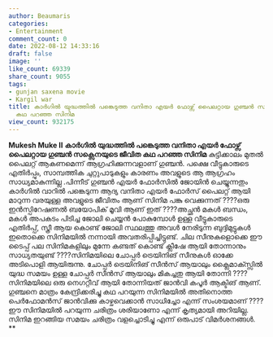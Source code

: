 ```yaml
---
author: Beaumaris
categories:
- Entertainment
comment_count: 0
date: 2022-08-12 14:33:16
draft: false
image: ''
like_count: 69339
share_count: 9055
tags:
- gunjan saxena movie
- Kargil war
title: കാർഗിൽ യുദ്ധത്തിൽ പങ്കെടുത്ത വനിതാ എയർ ഫോഴ്സ് പൈലറ്റായ ഗുഞ്ചൻ സക്സെനയുടെ ജീവിത
  കഥ പറഞ്ഞ സിനിമ
view_count: 932175
---
```


**Mukesh Muke II** **കാർഗിൽ യുദ്ധത്തിൽ പങ്കെടുത്ത വനിതാ എയർ ഫോഴ്സ് പൈലറ്റായ ഗുഞ്ചൻ സക്സെനയുടെ ജീവിത കഥ പറഞ്ഞ സിനിമ** കുട്ടിക്കാലം മുതൽ പൈലറ്റ് ആകണമെന്ന് ആഗ്രഹിക്കുന്നവളാണ് ഗുഞ്ചൻ. പക്ഷെ വീട്ടുകാരുടെ എതിർപ്പും, സാമ്പത്തിക ചുറ്റുപാടുകളും കാരണം അവളുടെ ആ ആഗ്രഹം സാധ്യമാകുന്നില്ല .പിന്നീട് ഗുഞ്ചൻ എയർ ഫോർസിൽ ജോയിൻ ചെയ്യുന്നതും കാർഗിൽ വാറിൽ പങ്കെടുന്ന ആദ്യ വനിതാ എയർ ഫോർസ് പൈലറ്റ് ആയി മാറുന്ന വരയുള്ള അവളുടെ ജീവിതം ആണ് സിനിമ പങ്കു വെക്കുന്നത് ????ഒരു ഇൻസ്പിറേഷണൽ ബയോപിക് മൂവി ആണ് ഇത് ????അച്ഛൻ മകൾ ബന്ധം, മകൾ അപകടം പിടിച്ച ജോലി ചെയ്യൻ പോകുമ്പോൾ ഉള്ള വീട്ടുകാരുടെ എതിർപ്പ്, സ്ത്രീ ആയ കൊണ്ട് ജോലി സ്ഥലത്തു അവൾ നേരിടുന്ന ബുദ്ദിമുട്ടുകൾ ഇതൊക്കെ സിനിമയിൽ നന്നായി അവതരിപ്പിച്ചിട്ടുണ്ട്. ചില സീനുകളൊക്കെ ഈ ടൈപ്പ് പല സിനിമകളിലും മുന്നേ കണ്ടത് കൊണ്ട് ക്ലീഷേ ആയി തോന്നാനും സാധ്യതയുണ്ട് ????സിനിമയിലെ ചോപ്പർ ട്രെയിനിങ് സീനുകൾ ഓക്കേ അടിപൊളി ആയിരുന്നു. ചോപ്പർ ട്രെയിനിങ് സീൻസ് ആയാലും ക്ലൈമാക്സ്സിൽ യുദ്ധ സമയം ഉള്ള ചോപ്പർ സീൻസ് ആയാലും മികച്ചതു ആയി തോന്നി ????സിനിമയിലെ ഒരു നെഗറ്റീവ് ആയി തോന്നിയത് ജാൻവി കപൂർ ആക്ടിങ് ആണ്. ഗുഞ്ചനെ മാത്രം കേന്ദ്രിക്കരിച്ചു കഥ പറയുന്ന സിനിമയിൽ അതിനൊത്ത പെർഫോമൻസ് ജാൻവിക്കു കാഴ്ചവെക്കാൻ സാധിച്ചോ എന്ന് സംശയമാണ് ????ഈ സിനിമയിൽ പറയുന്ന ചരിത്രം ശരിയാണോ എന്ന് കൃത്യമായി അറിയില്ല. സിനിമ ഇറങ്ങിയ സമയം ചരിത്രം വളച്ചൊടിച്ചു എന്ന് ഒരുപാട് വിമർശനങ്ങൾ. &nbsp; **